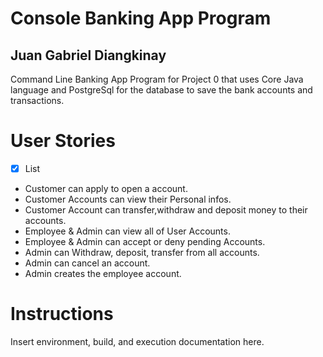 # Console Banking App Program
## Juan Gabriel Diangkinay
Command Line Banking App Program for Project 0 that uses Core Java language and PostgreSql for the database to 
save the bank accounts and transactions.

# User Stories
- [x] List
- Customer can apply to open a account.
- Customer Accounts can view their Personal infos.
- Customer Account can transfer,withdraw and deposit money to their accounts.
- Employee & Admin can view all of User Accounts.
- Employee & Admin can accept or deny pending Accounts.
- Admin can Withdraw, deposit, transfer from all accounts.
- Admin can cancel an account.
- Admin creates the employee account.


# Instructions
Insert environment, build, and execution documentation here.
